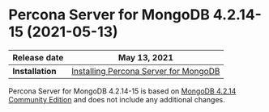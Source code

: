 # Percona Server for MongoDB 4.2.14-15 (2021-05-13)

| Release date | May 13, 2021  |
|------------- | ---------------|
| **Installation** | [Installing Percona Server for MongoDB](../install/index.md)|



Percona Server for MongoDB 4.2.14-15 is based on [MongoDB 4.2.14 Community Edition](https://docs.mongodb.com/manual/release-notes/4.2/#4.2.14---may-6--2021) and does not include any additional changes.
